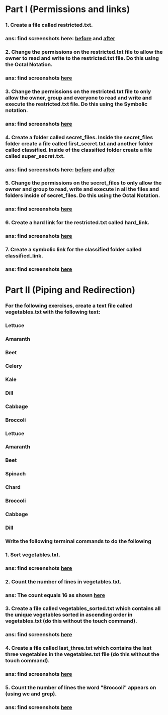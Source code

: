 # Part I (Permissions and links)
### 1. Create a file called restricted.txt.
### ans: find screenshots here: [before](/terminal-and-unix/permissions-redirection-and-piping-screenshots/permisions-redirection-and-piping-solution1-before.png) and [after](/terminal-and-unix/permissions-redirection-and-piping-screenshots/permisions-redirection-and-piping-solution1-after.png)

### 2.  Change the permissions on the restricted.txt file to allow the owner to read and write to the restricted.txt file. Do this using the Octal Notation.
### ans: find screenshots [here](/terminal-and-unix/permissions-redirection-and-piping-screenshots/permisions-redirection-and-piping-solution2.png)

### 3. Change the permissions on the restricted.txt file to only allow the owner, group and everyone to read and write and execute the restricted.txt file. Do this using the Symbolic notation.
### ans: find screenshots [here](/terminal-and-unix/permissions-redirection-and-piping-screenshots/permisions-redirection-and-piping-solution3.png)

### 4. Create a folder called secret_files. Inside the secret_files folder create a file called first_secret.txt and another folder called classified. Inside of the classified folder create a file called super_secret.txt.
### ans: find screenshots here: [before](/terminal-and-unix/permissions-redirection-and-piping-screenshots/permisions-redirection-and-piping-solution4-before.png) and [after](/terminal-and-unix/permissions-redirection-and-piping-screenshots/permisions-redirection-and-piping-solution4-after.png)

### 5. Change the permissions on the secret_files to only allow the owner and group to read, write and execute in all the files and folders inside of secret_files. Do this using the Octal Notation.
### ans: find screenshots [here](/terminal-and-unix/permissions-redirection-and-piping-screenshots/permisions-redirection-and-piping-solution5.png)

### 6. Create a hard link for the restricted.txt called hard_link.
### ans: find screenshots [here](/terminal-and-unix/permissions-redirection-and-piping-screenshots/permisions-redirection-and-piping-solution6.png)

### 7. Create a symbolic link for the classified folder called classified_link.
### ans: find screenshots [here](/terminal-and-unix/permissions-redirection-and-piping-screenshots/permisions-redirection-and-piping-solution7.png)

# Part II (Piping and Redirection)
### For the following exercises, create a text file called vegetables.txt with the following text:

### Lettuce
### Amaranth
### Beet
### Celery
### Kale
### Dill
### Cabbage
### Broccoli
### Lettuce
### Amaranth
### Beet
### Spinach
### Chard
### Broccoli
### Cabbage
### Dill

### Write the following terminal commands to do the following

### 1. Sort vegetables.txt.
### ans: find screenshots [here](/terminal-and-unix/permissions-redirection-and-piping-screenshots/permisions-redirection-and-piping-solution1-part2.png)

### 2. Count the number of lines in vegetables.txt.
### ans: The count equals 16 as shown [here](/terminal-and-unix/permissions-redirection-and-piping-screenshots/permisions-redirection-and-piping-solution2-part2.png)

### 3. Create a file called vegetables_sorted.txt which contains all the unique vegetables sorted in ascending order in vegetables.txt (do this without the touch command).
### ans: find screenshots [here](/terminal-and-unix/permissions-redirection-and-piping-screenshots/permisions-redirection-and-piping-solution3-part2.png)

### 4. Create a file called last_three.txt which contains the last three vegetables in the vegetables.txt file (do this without the touch command).
### ans: find screenshots [here](/terminal-and-unix/permissions-redirection-and-piping-screenshots/permisions-redirection-and-piping-solution4-part2.png)

### 5. Count the number of lines the word "Broccoli" appears on (using wc and grep).
### ans: find screenshots [here](/terminal-and-unix/permissions-redirection-and-piping-screenshots/permisions-redirection-and-piping-solution5-part2.png)